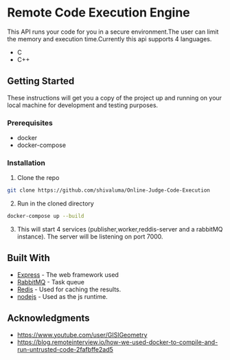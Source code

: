 # Remote Code Execution Engine

This API runs your code for you in a secure environment.The user can limit the memory and execution time.Currently this api supports 4 languages.

- C
- C++


## Getting Started

These instructions will get you a copy of the project up and running on your local machine for development and testing purposes.

### Prerequisites

- docker
- docker-compose

### Installation

1. Clone the repo

```sh
git clone https://github.com/shivaluma/Online-Judge-Code-Execution
```

2. Run in the cloned directory

```sh
docker-compose up --build
```

3. This will start 4 services (publisher,worker,reddis-server and a rabbitMQ instance).
   The server will be listening on port 7000.

<!-- USAGE EXAMPLES -->



## Built With

- [Express](https://expressjs.com/) - The web framework used
- [RabbitMQ](https://www.rabbitmq.com/) - Task queue
- [Redis](https://redis.io/) - Used for caching the results.
- [nodejs](https://nodejs.org/en/) - Used as the js runtime.

## Acknowledgments

- https://www.youtube.com/user/GISIGeometry
- https://blog.remoteinterview.io/how-we-used-docker-to-compile-and-run-untrusted-code-2fafbffe2ad5
